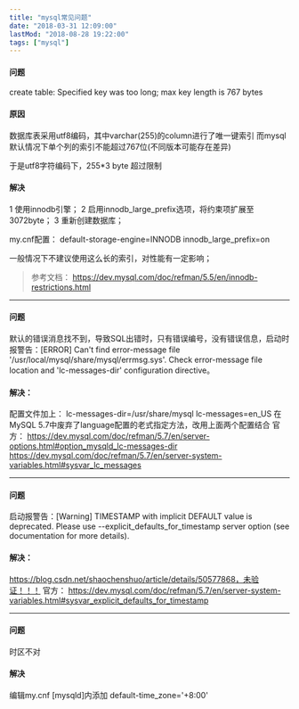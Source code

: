 ```yaml
---
title: "mysql常见问题"
date: "2018-03-31 12:09:00"
lastMod: "2018-08-28 19:22:00"
tags: ["mysql"]
---
```


#### 问题
create table: Specified key was too long; max key length is 767 bytes

#### 原因
数据库表采用utf8编码，其中varchar(255)的column进行了唯一键索引
而mysql默认情况下单个列的索引不能超过767位(不同版本可能存在差异)

于是utf8字符编码下，255*3 byte 超过限制

#### 解决
1  使用innodb引擎；
2  启用innodb_large_prefix选项，将约束项扩展至3072byte；
3  重新创建数据库；

my.cnf配置：
default-storage-engine=INNODB
innodb_large_prefix=on

一般情况下不建议使用这么长的索引，对性能有一定影响；

> 参考文档：
> https://dev.mysql.com/doc/refman/5.5/en/innodb-restrictions.html

---

#### 问题
默认的错误消息找不到，导致SQL出错时，只有错误编号，没有错误信息，启动时报警告：[ERROR] Can't find error-message file '/usr/local/mysql/share/mysql/errmsg.sys'. Check error-message file location and 'lc-messages-dir' configuration directive。

#### 解决：
配置文件加上：
lc-messages-dir=/usr/share/mysql
lc-messages=en_US
在MySQL 5.7中废弃了language配置的老式指定方法，改用上面两个配置结合
官方：
https://dev.mysql.com/doc/refman/5.7/en/server-options.html#option_mysqld_lc-messages-dir
https://dev.mysql.com/doc/refman/5.7/en/server-system-variables.html#sysvar_lc_messages

---

#### 问题
启动报警告：[Warning] TIMESTAMP with implicit DEFAULT value is deprecated. Please use --explicit_defaults_for_timestamp server option (see documentation for more details).

#### 解决：
https://blog.csdn.net/shaochenshuo/article/details/50577868，未验证！！！
官方：
https://dev.mysql.com/doc/refman/5.7/en/server-system-variables.html#sysvar_explicit_defaults_for_timestamp

---

#### 问题
时区不对

#### 解决
编辑my.cnf
[mysqld]内添加
default-time_zone='+8:00'